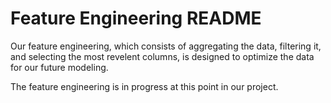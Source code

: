 # Feature Engineering README 

Our feature engineering, which consists of aggregating the data, filtering it, and selecting the most revelent columns, is designed to optimize the data for our future modeling. 

The feature engineering is in progress at this point in our project.
